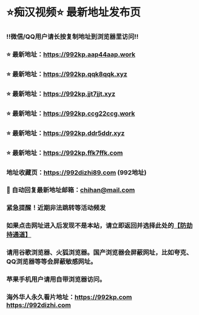 # ⭐️痴汉视频⭐️ 最新地址发布页

### ‼️微信/QQ用户请长按复制地址到浏览器里访问‼️

### ⭐️ 最新地址：https://992kp.aap44aap.work

### ⭐️ 最新地址：https://992kp.qqk8qqk.xyz

### ⭐️ 最新地址：https://992kp.jjt7jjt.xyz

### ⭐️ 最新地址：https://992kp.ccg22ccg.work

### ⭐️ 最新地址：https://992kp.ddr5ddr.xyz

### ⭐️ 最新地址：https://992kp.ffk7ffk.com



### 地址收藏页：https://992dizhi89.com (992地址)
### 📧 自动回复最新地址邮箱：chihan@mail.com
### 紧急提醒！近期非法跳转等活动频发
### 如果点击网址进入后发现不是本站，请立即返回并选择此处的[【防劫持通道】](https://23.224.130.222:7583)
### 请用谷歌浏览器、火狐浏览器。国产浏览器会屏蔽网址，比如夸克、QQ浏览器等等会屏蔽敏感网址。
### 苹果手机用户请用自带浏览器访问。
### 海外华人永久看片地址：https://992kp.com  https://992dizhi.com
